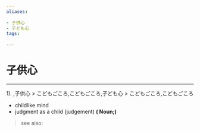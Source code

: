 ```yaml
---
aliases:
    
- 子供心
- 子ども心
tags:
    
---
```


# 子供心
---
1).
,子供心 > こどもごころ,こどもごころ,子ども心 > こどもごころ,こどもごころ

- childlike mind
- judgment as a child (judgement)
**( Noun;)**
> see also: 
            